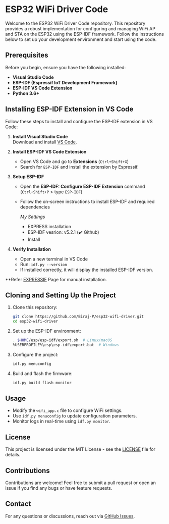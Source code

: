 # ESP32 WiFi Driver Code

Welcome to the ESP32 WiFi Driver Code repository. This repository provides a robust implementation for configuring and managing WiFi AP and STA on the ESP32 using the ESP-IDF framework. Follow the instructions below to set up your development environment and start using the code.

## Prerequisites

Before you begin, ensure you have the following installed:

- **Visual Studio Code**
- **ESP-IDF (Espressif IoT Development Framework)**
- **ESP-IDF VS Code Extension**
- **Python 3.6+**

## Installing ESP-IDF Extension in VS Code

Follow these steps to install and configure the ESP-IDF extension in VS Code:

1. **Install Visual Studio Code**\
   Download and install [VS Code](https://code.visualstudio.com/).

2. **Install ESP-IDF VS Code Extension**

   - Open VS Code and go to **Extensions** (`Ctrl+Shift+X`)
   - Search for `ESP-IDF` and install the extension by Espressif.

3. **Setup ESP-IDF**

   - Open the **ESP-IDF: Configure ESP-IDF Extension** command (`Ctrl+Shift+P` > type `ESP-IDF`)
   - Follow the on-screen instructions to install ESP-IDF and required dependencies
     
     *My Settings*
     - EXPRESS installation
     - ESP-IDF vesrion: v5.2.1 (✔️ Github)
     - Install

4. **Verify Installation**

   - Open a new terminal in VS Code
   - Run: `idf.py --version`
   - If installed correctly, it will display the installed ESP-IDF version.

**Refer [EXPRESSIF](https://docs.espressif.com/projects/esp-idf/en/stable/esp32/get-started/linux-macos-setup.html) Page for manual installation.

## Cloning and Setting Up the Project

1. Clone this repository:
   ```sh
   git clone https://github.com/Biraj-P/esp32-wifi-driver.git
   cd esp32-wifi-driver
   ```
2. Set up the ESP-IDF environment:
   ```sh
   . $HOME/esp/esp-idf/export.sh  # Linux/macOS
   %USERPROFILE%\esp\esp-idf\export.bat  # Windows
   ```
3. Configure the project:
   ```sh
   idf.py menuconfig
   ```
4. Build and flash the firmware:
   ```sh
   idf.py build flash monitor
   ```

## Usage

- Modify the `wifi_app.c` file to configure WiFi settings.
- Use `idf.py menuconfig` to update configuration parameters.
- Monitor logs in real-time using `idf.py monitor`.

## License

This project is licensed under the MIT License - see the [LICENSE](LICENSE) file for details.

## Contributions

Contributions are welcome! Feel free to submit a pull request or open an issue if you find any bugs or have feature requests.

## Contact

For any questions or discussions, reach out via [GitHub Issues](https://github.com/Biraj-P/esp32-wifi-driver/issues).

